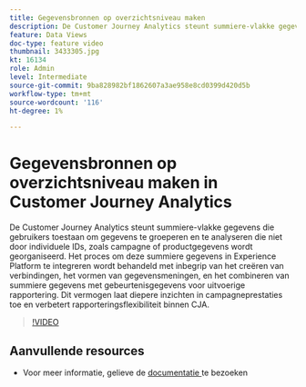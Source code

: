 ```yaml
---
title: Gegevensbronnen op overzichtsniveau maken
description: De Customer Journey Analytics steunt summiere-vlakke gegevens die gebruikers toestaan om gegevens te groeperen en te analyseren die niet door individuele IDs, zoals campagne of productgegevens wordt georganiseerd.
feature: Data Views
doc-type: feature video
thumbnail: 3433305.jpg
kt: 16134
role: Admin
level: Intermediate
source-git-commit: 9ba828982bf1862607a3ae958e8cd0399d420d5b
workflow-type: tm+mt
source-wordcount: '116'
ht-degree: 1%

---
```


# Gegevensbronnen op overzichtsniveau maken in Customer Journey Analytics

De Customer Journey Analytics steunt summiere-vlakke gegevens die gebruikers toestaan om gegevens te groeperen en te analyseren die niet door individuele IDs, zoals campagne of productgegevens wordt georganiseerd. Het proces om deze summiere gegevens in Experience Platform te integreren wordt behandeld met inbegrip van het creëren van verbindingen, het vormen van gegevensmeningen, en het combineren van summiere gegevens met gebeurtenisgegevens voor uitvoerige rapportering. Dit vermogen laat diepere inzichten in campagneprestaties toe en verbetert rapporteringsflexibiliteit binnen CJA.

>[!VIDEO](https://video.tv.adobe.com/v/3433305/?quality=12&learn=on)

## Aanvullende resources

* Voor meer informatie, gelieve de [ documentatie ](https://experienceleague.adobe.com/nl/docs/analytics-platform/using/cja-dataviews/summary-data) te bezoeken
